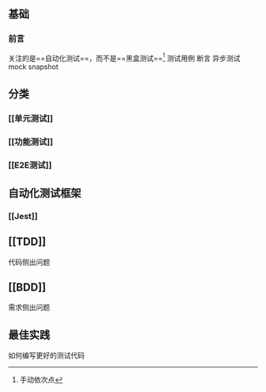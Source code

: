 ## 基础
### 前言
关注的是==自动化测试==，而不是==黑盒测试==[^1]
测试用例
断言
异步测试
mock
snapshot
## 分类
### [[单元测试]]
### [[功能测试]]
### [[E2E测试]]
## 自动化测试框架
### [[Jest]]
## [[TDD]]
代码侧出问题
## [[BDD]]
需求侧出问题
## 最佳实践
如何编写更好的测试代码

[^1]: 手动依次点